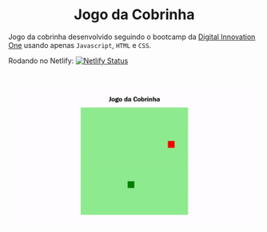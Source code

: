 <h1 align="center">
Jogo da Cobrinha
</h1>

Jogo da cobrinha desenvolvido seguindo o bootcamp da [Digital Innovation One](https://web.digitalinnovation.one/users/gabriel7ya?tab=achievements) usando apenas `Javascript`, `HTML` e `CSS`.

Rodando no Netlify: 
[![Netlify Status](https://api.netlify.com/api/v1/badges/544321fc-0821-4884-996b-4dd45f7cdbd9/deploy-status)](https://app.netlify.com/sites/snake-game-js-g7ya/deploys)

<h1 align="center">
<img src="demo/demo.gif" alt="demo">
</h1>
